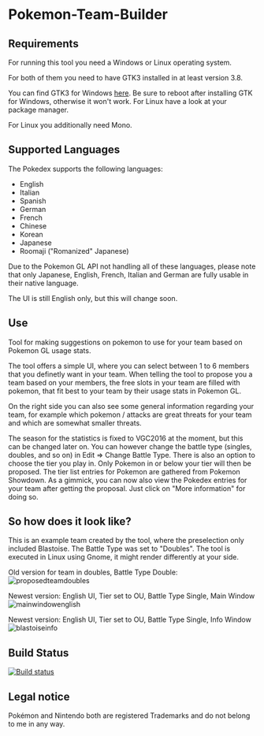 # Pokemon-Team-Builder

## Requirements
For running this tool you need a Windows or Linux operating system.

For both of them you need to have GTK3 installed in at least version 3.8.

You can find GTK3 for Windows [here](https://sourceforge.net/projects/gtk3win/). Be sure to reboot after installing GTK for Windows, otherwise it won't work. For Linux have a look at your package manager.

For Linux you additionally need Mono.

## Supported Languages
The Pokedex supports the following languages:

- English
- Italian
- Spanish
- German
- French
- Chinese
- Korean
- Japanese
- Roomaji ("Romanized" Japanese)

Due to the Pokemon GL API not handling all of these languages, please note that only  Japanese, English, French, Italian and German are fully usable in their native language.

The UI is still English only, but this will change soon.

## Use
Tool for making suggestions on pokemon to use for your team based on Pokemon GL usage stats.

The tool offers a simple UI, where you can select between 1 to 6 members that you definetly want in your team.
When telling the tool to propose you a team based on your members, the free slots in your team are filled with pokemon, that fit best to your team by their usage stats in Pokemon GL.

On the right side you can also see some general information regarding your team, for example which pokemon / attacks are great threats for your team and which are somewhat smaller threats.

The season for the statistics is fixed to VGC2016 at the moment, but this can be changed later on. 
You can however change the battle type (singles, doubles, and so on) in Edit => Change Battle Type.
There is also an option to choose the tier you play in. Only Pokemon in or below your tier will then be proposed.
The tier list entries for Pokemon are gathered from Pokemon Showdown.
As a gimmick, you can now also view the Pokedex entries for your team after getting the proposal.
Just click on "More information" for doing so.

## So how does it look like?
This is an example team created by the tool, where the preselection only included Blastoise. 
The Battle Type was set to "Doubles". The tool is executed in Linux using Gnome, it might render differently at your side.

Old version for team in doubles, Battle Type Double:
![proposedteamdoubles](https://cloud.githubusercontent.com/assets/4287938/17462557/5c64856e-5cb1-11e6-90af-4e98a88edc40.png)

Newest version: English UI, Tier set to OU, Battle Type Single, Main Window
![mainwindowenglish](https://cloud.githubusercontent.com/assets/4287938/17649759/ad5621a4-623c-11e6-96ee-9dd6523dd1bd.png)

Newest version: English UI, Tier set to OU, Battle Type Single, Info Window
![blastoiseinfo](https://cloud.githubusercontent.com/assets/4287938/17651926/16ec2ee0-6271-11e6-804f-ea8c576339cd.png)

## Build Status
[![Build status](https://ci.appveyor.com/api/projects/status/m0bvnx6ae3n2o06q/branch/master?svg=true)](https://ci.appveyor.com/project/DigitalFlow/pokemon-team-builder/branch/master)

## Legal notice
Pokémon and Nintendo both are registered Trademarks and do not belong to me in any way.
